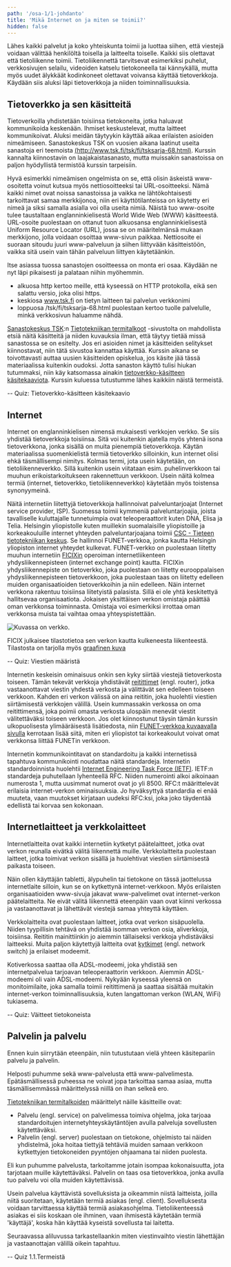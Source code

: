 ```yaml
---
path: '/osa-1/1-johdanto'
title: 'Mikä Internet on ja miten se toimii?'
hidden: false
---
```



<div>
<lead>
Lähes kaikki palvelut ja koko yhteiskunta toimii ja luottaa siihen, että viestejä voidaan välittää henkilöltä toisella ja laitteelta toiselle. Kaikki siis olettavat että tietoliikenne toimii. Tietoliikennettä tarvitsevat esimerkiksi puhelut, verkkosivujen selailu, videoiden katselu tietokoneella tai kännykällä, mutta myös uudet älykkäät kodinkoneet olettavat voivansa käyttää tietoverkkoja. Käydään siis aluksi läpi tietoverkkoja ja niiden toiminnallisuuksia.
</lead>
</div>


## Tietoverkko ja sen käsitteitä

Tietoverkoilla yhdistetään toisiinsa tietokoneita, jotka haluavat kommunikoida keskenään. Ihmiset keskustelevat, mutta laitteet kommunikoivat. Aluksi meidän täytyykin käyttää aikaa erilaisten asioiden nimeämiseen. Sanastokeskus TSK on vuosien aikana laatinut useita sanastoja eri teemoista [(http://www.tsk.fi/tsk/fi/tsksarja-68.html)](http://www.tsk.fi/tsk/fi/tsksarja-68.html). Kurssin kannalta kiinnostavin on laajakaistasanasto, mutta muissakin sanastoissa on paljon hyödyllistä termistöä kurssin tarpeisiin. 

Hyvä esimerkki nimeämisen ongelmista on se, että olisin äskeistä www-osoitetta voinut kutsua myös nettiosoitteeksi tai URL-osoitteeksi. Nämä kaikki nimet ovat noissa sanastoissa ja vaikka ne lähtökohtaisesti tarkoittavat samaa merkkijonoa, niin eri käyttötilanteissa on käytetty eri nimeä ja siksi samalla asialla voi olla useita nimiä. Näistä tuo www-osoite tulee taustaltaan englanninkielisestä World Wide Web (WWW) käsitteestä. URL-osoite puolestaan on ottanut tuon alkuosansa englanninkielisestä Uniform Resource Locator (URL), jossa se on määritelmänsä mukaan merkkijono, jolla voidaan osoittaa www-sivun paikkaa. Nettiosoite ei suoraan sitoudu juuri www-palveluun ja siihen liittyvään käsitteistöön, vaikka sitä usein vain tähän palveluun liittyen käytetäänkin.

Itse asiassa tuossa sanastojen osoitteessa on monta eri osaa. Käydään ne nyt läpi pikaisesti ja palataan niihin myöhemmin.

* alkuosa http kertoo meille, että kyseessä on HTTP protokolla, eikä sen salattu versio, joka olisi https.
* keskiosa www.tsk.fi on tietyn laitteen tai palvelun verkkonimi
* loppuosa /tsk/fi/tsksarja-68.html puolestaan kertoo tuolle palvelulle, minkä verkkosivun haluamme nähdä.

[Sanastokeskus TSK](http://www.tsk.fi/tsk/):n [Tietotekniikan termitalkoot](http://www.tsk.fi/tsk/termitalkoot/) -sivustolta on mahdollista etsiä näitä käsitteitä ja niiden kuvauksia ilman, että täytyy tietää missä sanastossa se on esitelty. Jos eri asioiden nimet ja käsitteiden selitykset kiinnostavat, niin tätä sivustoa kannattaa käyttää. Kurssin aikana se toivottavasti auttaa uusien käsitteiden opiskelua, jos käsite jää tässä materiaalissa kuitenkin oudoksi. Jotta sanaston käyttö tulisi hiukan tutummaksi, niin käy katsomassa ainakin [tietoverkko-käsitteen käsitekaaviota](http://www.tsk.fi/tsk/termitalkoot/haku-266.html?page=resurssi&tiedosto=tietoverkko.svg). Kurssin kuluessa tutustumme lähes kaikkiin näistä termeistä.


-- Quiz: Tietoverkko-käsitteen käsitekaavio
<div> <quiznator id="5c1ce20564cf001162cb949d"> </quiznator> </div>


## Internet

Internet on englanninkielisen nimensä mukaisesti verkkojen verkko. Se siis yhdistää tietoverkkoja toisiinsa. Sitä voi kuitenkin ajatella myös yhtenä isona tietoverkkona, jonka sisällä on muita pienempiä tietoverkkoja. Käytän materiaalissa suomenkielistä termiä tietoverkko silloinkin, kun internet olisi ehkä täsmällisempi nimitys. Kolmas termi, jota usein käytetään, on tietoliikenneverkko. Sillä kuitenkin usein viitataan esim. puhelinverkkoon tai muuhun erikoistarkoitukseen rakennettuun verkkoon. Usein näitä kolmea termiä (internet, tietoverkko, tietoliikenneverkko) käytetään myös toistensa synonyymeinä.

Näitä internetiin liitettyjä tietoverkkoja hallinnoivat palveluntarjoajat (Internet service provider, ISP). Suomessa toimii kymmeniä palveluntarjoajia, joista tavalliselle kuluttajalle tunnetuimpia ovat teleoperaattorit kuten DNA, Elisa ja Telia. Helsingin yliopistolle kuten muillekin suomalaisille yliopistoille ja korkeakouluille internet yhteyden palveluntarjoajana toimii [CSC - Tieteen tietotekniikan keskus](www.csc.fi). Se hallinnoi FUNET-verkkoa, jonka kautta Helsingin yliopiston internet yhteydet kulkevat. FUNET-verkko on puolestaan liitetty muuhun internetiin [FICIXin](www.ficix.fi/fi/) operoiman internetliikenteen yhdysliikennepisteen (internet exchange point) kautta. FICIXin yhdysliikennepiste on tietoverkko, joka puolestaan on liitetty eurooppalaisen yhdysliikennepisteen tietoverkkoon, joka puolestaan taas on liitetty edelleen muiden organisaatioiden tietoverkkoihin ja niin edelleen.  Näin internet verkkona rakentuu toisiinsa liitetyistä palasista. Sillä ei ole yhtä keskitettyä hallitsevaa organisaatiota. Jokaisen yksittäisen verkon omistaja päättää oman verkkonsa toiminnasta. Omistaja voi esimerkiksi irrottaa oman verkkonsa muista tai vaihtaa omaa yhteyspistettään.


![Kuvassa on verkko.](./ch-1-1-verkkojen-yhdistelma.jpg)


FICIX julkaisee tilastotietoa sen verkon kautta kulkeneesta liikenteestä. Tilastosta on tarjolla myös [graafinen kuva](https://stats-ficix.basen.com/#/page?name=StatsWelcome&source=wiki)


-- Quiz: Viestien määristä
<div> <quiznator id="5c1ce4a1054d71123e35cb5b"> </quiznator> </div>


Internetin keskeisin ominaisuus onkin sen kyky siirtää viestejä tietoverkosta toiseen. Tämän tekevät verkkoja yhdistävät [reitittimet](https://fi.wikipedia.org/wiki/Reititin) (engl. router), jotka vastaanottavat viestin yhdestä verkosta ja välittävät sen edelleen toiseen verkkoon. Kahden eri verkon välissä on aina reititin, joka huolehtii viestien siirtämisestä verkkojen välillä. Usein kummassakin verkossa on oma reitittimensä, joka poimii omasta verkosta ulospäin menevät viestit välitettäväksi toiseen verkkoon.
Jos olet kiinnostunut täysin tämän kurssin ulkopuolisesta ylimääräisestä lisätiedosta, niin [FUNET-verkkoa kuvaavalla sivulla](https://wiki.eduuni.fi/display/funet/IP-yhteydet) kerrotaan lisää siitä, miten eri yliopistot tai korkeakoulut voivat omat verkkonsa liittää FUNETin verkkoon.

Internetin kommunikointitavat on standardoitu ja kaikki internetissä tapahtuva kommunikointi noudattaa näitä standardeja. Internetin standardoinnista huolehtii [Internet Engineering Task Force (IETF)](https://www.ietf.org/). IETF:n standardeja puhutellaan lyhenteellä RFC. Niiden numerointi alkoi aikoinaan numerosta 1, mutta uusimmat numerot ovat jo yli 8500. RFC:t määrittelevät erilaisia internet-verkon ominaisuuksia. Jo hyväksyttyä standardia ei enää muuteta, vaan muutokset kirjataan uudeksi RFC:ksi, joka joko täydentää edellistä tai korvaa sen kokonaan.


## Internetlaitteet ja verkkolaitteet

Internetlaitteita ovat kaikki internetiin kytketyt päätelaitteet, jotka ovat verkon reunalla eivätkä välitä liikennettä muille. Verkkolaitteita puolestaan laitteet, jotka toimivat verkon sisällä ja huolehtivat viestien siirtämisestä paikasta toiseen.

Näin ollen käyttäjän tabletti, älypuhelin tai tietokone on tässä jaottelussa internetlaite silloin, kun se on kytkettynä internet-verkkoon. Myös erilaisten organisaatioiden www-sivuja jakavat www-palvelimet ovat internet-verkon päätelaitteita. Ne eivät välitä liikennettä eteenpäin vaan ovat kiinni verkossa ja vastaanottavat ja lähettävät viestejä samaa yhteyttä käyttäen.

Verkkolaitteita ovat puolestaan laitteet, jotka ovat verkon sisäpuolella. Niiden tyypillisin tehtävä on yhdistää isomman verkon osia, aliverkkoja, toisiinsa. Reititin mainittiinkin jo aiemmin tällaiseksi verkkoja yhdistäväksi laitteeksi. Muita paljon käytettyjä laitteita ovat [kytkimet](https://fi.wikipedia.org/wiki/Kytkin_(tietoliikenne)) (engl. network switch) ja erilaiset modeemit.

Kotiverkossa saattaa olla ADSL-modeemi, joka yhdistää sen internetpalvelua tarjoavan teleoperaattorin verkkoon. Aiemmin ADSL-modeemi oli vain ADSL-modeemi. Nykyään kyseessä yleensä on monitoimilaite, joka samalla toimii reitittimenä ja saattaa sisältää muitakin internet-verkon toiminnallisuuksia, kuten langattoman verkon (WLAN, WiFi) tukiasema.


-- Quiz: Väitteet tietokoneista
<div> <quiznator id="5bf6a05dcd84693e7889b274"> </quiznator> </div>


## Palvelin ja palvelu

Ennen kuin siirrytään eteenpäin, niin tutustutaan vielä yhteen käsitepariin palvelu ja palvelin.

Helposti puhumme sekä www-palvelusta että www-palvelimesta. Epätäsmällisessä puheessa ne voivat jopa tarkoittaa samaa asiaa, mutta täsmällisemmässä määrittelyssä niillä on ihan selkeä ero.

[Tietotekniikan termitalkoiden](http://www.tsk.fi/tsk/termitalkoot/) määrittelyt näille käsitteille ovat:
<ul>
  <li>Palvelu (engl. service) on palvelimessa toimiva ohjelma, joka tarjoaa standardoitujen internetyhteyskäytäntöjen avulla palveluja sovellusten käytettäväksi.
   <li>Palvelin (engl. server) puolestaan on tietokone, ohjelmisto tai näiden yhdistelmä, joka hoitaa tiettyjä tehtäviä muiden samaan verkkoon kytkettyjen tietokoneiden pyyntöjen ohjaamana tai niiden puolesta.
</ul>

Eli kun puhumme palvelusta, tarkoitamme jotain isompaa kokonaisuutta, jota tarjotaan muille käytettäväksi. Palvelin on taas osa tietoverkkoa, jonka avulla tuo palvelu voi olla muiden käytettävissä.

Usein palvelua käyttävistä sovelluksista ja oikeammin niistä laitteista, joilla niitä suoritetaan, käytetään termiä asiakas (engl. client). Sovelluksesta voidaan tarvittaessa käyttää termiä asiakasohjelma. Tietoliikenteessä asiakas ei siis koskaan ole ihminen, vaan ihmisestä käytetään termiä 'käyttäjä', koska hän käyttää kyseistä sovellusta tai laitetta.

Seuraavassa aliluvussa tarkastellaankin miten viestinvaihto viestin lähettäjän ja vastaanottajan välillä oikein tapahtuu.


-- Quiz 1.1.Termeistä
<div> <quiznator id="5c73f865fd9fd71425c674b7"> </quiznator> </div>

<div>
<key-terminology
  terminologies='[
       {"title":"internet", "content":"IETF:n standardia noudattava maailmanlaajuinen verkkojen verkko"},
         {"title":"reititin", "content":"Reititin yhdistää aliverkkoja toisiinsa ja osaa siirtää liikennettä verkon osasta toiseen."},
       {"title":"www-osoite", "content":"www-palvelun tai sen tarjoaman yksittäisen sivun osoite."},
       {"title":"internetpalvelun tarjoaja", "content":"ISP tarjoaa asiakkailleen yhteyden internet verkkoon oman verkkonsa kautta."},
       {"title":"internet liikenteen yhdyspalvelupiste", "content":"Yhdyspalvelupiste tarjoaa omille asiakkailleen mahdollisuuden välittää viestejä toisten asiakkaiden verkkoihin. Yhdyspalvelupisteen asiakkaat ovat internetpalveluntarjoajia."},
       {"title":"kytkin", "content":"Välittä liikennettä yhden aliverkon sisällä sen osasta toiseen."}
  ]'>
</key-terminology>
</div>
